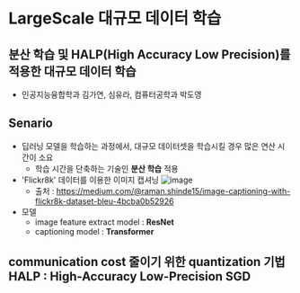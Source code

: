 # LargeScale 대규모 데이터 학습
## 분산 학습 및 HALP(High Accuracy Low Precision)를 적용한 대규모 데이터 학습
- 인공지능융합학과 김가연, 심유라, 컴퓨터공학과 박도영

## Senario
- 딥러닝 모델을 학습하는 과정에서, 대규모 데이터셋을 학습시킬 경우 많은 연산 시간이 소요
  - 학습 시간을 단축하는 기술인 **분산 학습** 적용
- 'Flickr8k' 데이터를 이용한 이미지 캡셔닝
![image](https://user-images.githubusercontent.com/45381907/200161064-b25c16cd-7b6a-471e-b4e6-c406a3e848dc.png)
  - 출처 : https://medium.com/@raman.shinde15/image-captioning-with-flickr8k-dataset-bleu-4bcba0b52926
- 모델
  - image feature extract model : **ResNet**
  - captioning model : **Transformer**
  
  
## communication cost 줄이기 위한 quantization 기법 **HALP** : High-Accuracy Low-Precision SGD
